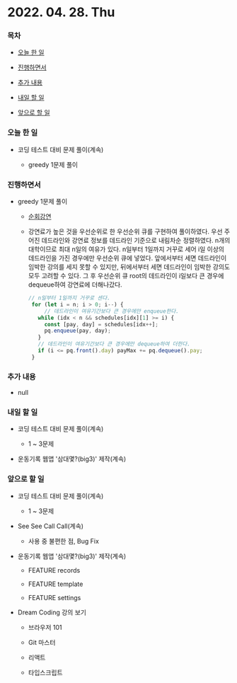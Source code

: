 # 2022. 04. 28. Thu

### 목차

- [오늘 한 일](#오늘-한-일)

- [진행하면서](#진행하면서)

- [추가 내용](#추가-내용)

- [내일 할 일](#내일-할-일)

- [앞으로 할 일](#앞으로-할-일)

### 오늘 한 일

- 코딩 테스트 대비 문제 풀이(계속)

  - greedy 1문제 풀이

### 진행하면서

- greedy 1문제 풀이

  - [순회강연](https://www.acmicpc.net/problem/2109)

  - 강연료가 높은 것을 우선순위로 한 우선순위 큐를 구현하여 풀이하였다. 우선 주어진 데드라인와 강연료 정보를 데드라인 기준으로 내림차순 정렬하였다. n개의 대학이므로 최대 n일의 여유가 있다. n일부터 1일까지 거꾸로 세어 i일 이상의 데드라인을 가진 경우에만 우선순위 큐에 넣었다. 앞에서부터 세면 데드라인이 임박한 강의를 세지 못할 수 있지만, 뒤에서부터 세면 데드라인이 임박한 강의도 모두 고려할 수 있다. 그 후 우선순위 큐 root의 데드라인이 i일보다 큰 경우에 dequeue하여 강연료에 더해나갔다.

    ```JavaScript
    // n일부터 1일까지 거꾸로 센다.
     for (let i = n; i > 0; i--) {
         // 데드라인이 여유기간보다 큰 경우에만 enqueue한다.
       while (idx < n && schedules[idx][1] >= i) {
         const [pay, day] = schedules[idx++];
         pq.enqueue(pay, day);
       }
       // 데드라인이 여유기간보다 큰 경우에만 dequeue하여 더한다.
       if (i <= pq.front().day) payMax += pq.dequeue().pay;
     }
    ```

### 추가 내용

- null

### 내일 할 일

- 코딩 테스트 대비 문제 풀이(계속)

  - 1 ~ 3문제

- 운동기록 웹앱 '삼대몇?(big3)' 제작(계속)

### 앞으로 할 일

- 코딩 테스트 대비 문제 풀이(계속)

  - 1 ~ 3문제

- See See Call Call(계속)

  - 사용 중 불편한 점, Bug Fix

- 운동기록 웹앱 '삼대몇?(big3)' 제작(계속)

  - FEATURE records

  - FEATURE template

  - FEATURE settings

- Dream Coding 강의 보기

  - 브라우저 101

  - Git 마스터

  - 리액트

  - 타입스크립트

<br><br>
